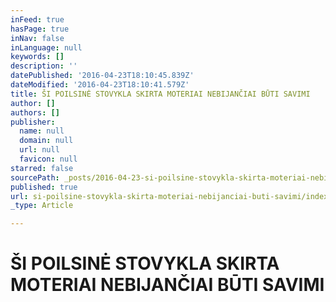 ```yaml
---
inFeed: true
hasPage: true
inNav: false
inLanguage: null
keywords: []
description: ''
datePublished: '2016-04-23T18:10:45.839Z'
dateModified: '2016-04-23T18:10:41.579Z'
title: ŠI POILSINĖ STOVYKLA SKIRTA MOTERIAI NEBIJANČIAI BŪTI SAVIMI
author: []
authors: []
publisher:
  name: null
  domain: null
  url: null
  favicon: null
starred: false
sourcePath: _posts/2016-04-23-si-poilsine-stovykla-skirta-moteriai-nebijanciai-buti-savimi.md
published: true
url: si-poilsine-stovykla-skirta-moteriai-nebijanciai-buti-savimi/index.html
_type: Article

---
```

# ŠI POILSINĖ STOVYKLA SKIRTA MOTERIAI NEBIJANČIAI BŪTI SAVIMI